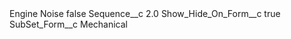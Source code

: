 <?xml version="1.0" encoding="UTF-8"?>
<CustomMetadata xmlns="http://soap.sforce.com/2006/04/metadata" xmlns:xsi="http://www.w3.org/2001/XMLSchema-instance" xmlns:xsd="http://www.w3.org/2001/XMLSchema">
    <label>Engine Noise</label>
    <protected>false</protected>
    <values>
        <field>Sequence__c</field>
        <value xsi:type="xsd:double">2.0</value>
    </values>
    <values>
        <field>Show_Hide_On_Form__c</field>
        <value xsi:type="xsd:boolean">true</value>
    </values>
    <values>
        <field>SubSet_Form__c</field>
        <value xsi:type="xsd:string">Mechanical</value>
    </values>
</CustomMetadata>
